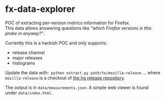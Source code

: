 # fx-data-explorer
POC of extracting per-version metrics information for Firefox.  
This data allows answering questions like *"which Firefox versions is this probe in anyway?"*.

Currently this is a hackish POC and only supports:
* release channel
* major releases
* histograms

Update the data with:```
python extract.py path/to/mozilla-release```
... where `mozilla-release` is a checkout of [the hg release repository](https://hg.mozilla.org/releases/mozilla-release/).

The output is in `data/measurements.json`. A simple web viewer is found under `data/index.html`.
